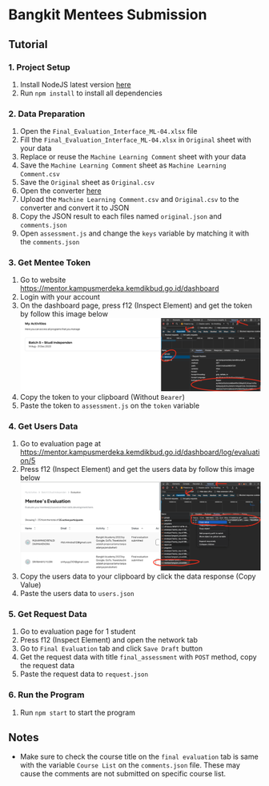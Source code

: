 # Bangkit Mentees Submission

## Tutorial

### 1. Project Setup

1. Install NodeJS latest version [here](https://nodejs.org/en)
2. Run `npm install` to install all dependencies

### 2. Data Preparation

1. Open the `Final_Evaluation_Interface_ML-04.xlsx` file
2. Fill the `Final_Evaluation_Interface_ML-04.xlsx` in `Original` sheet with your data
3. Replace or reuse the `Machine Learning Comment` sheet with your data
4. Save the `Machine Learning Comment` sheet as `Machine Learning Comment.csv`
5. Save the `Original` sheet as `Original.csv`
6. Open the converter [here](https://csvjson.com/csv2json)
7. Upload the `Machine Learning Comment.csv` and `Original.csv` to the converter and convert it to JSON
8. Copy the JSON result to each files named `original.json` and `comments.json`
9. Open `assessment.js` and change the `keys` variable by matching it with the `comments.json`

### 3. Get Mentee Token

1. Go to website <https://mentor.kampusmerdeka.kemdikbud.go.id/dashboard>
2. Login with your account
3. On the dashboard page, press f12 (Inspect Element) and get the token by follow this image below [![Get Token](./images/get_token.png)](./images/get_token.png)
4. Copy the token to your clipboard (Without `Bearer`)
5. Paste the token to `assessment.js` on the `token` variable

### 4. Get Users Data

1. Go to evaluation page at <https://mentor.kampusmerdeka.kemdikbud.go.id/dashboard/log/evaluation/5>
2. Press f12 (Inspect Element) and get the users data by follow this image below [![Get Users Data](./images/get_users.png)](./images/get_users.png)
3. Copy the users data to your clipboard by click the data response (Copy Value)
4. Paste the users data to `users.json`

### 5. Get Request Data

1. Go to evaluation page for 1 student
2. Press f12 (Inspect Element) and open the network tab
3. Go to `Final Evaluation` tab and click `Save Draft` button
4. Get the request data with title `final_assessment` with `POST` method, copy the request data
5. Paste the request data to `request.json`

### 6. Run the Program

1. Run `npm start` to start the program

## Notes

- Make sure to check the course title on the `final evaluation` tab is same with the variable `Course List` on the `comments.json` file. These may cause the comments are not submitted on specific course list.
